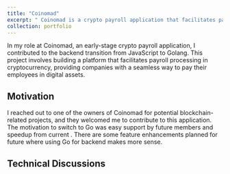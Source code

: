 ```yaml
---
title: "Coinomad"
excerpt: " Coinomad is a crypto payroll application that facilitates payroll processing in cryptocurrency, enabling companies to pay employees in digital assets. The backend was transitioned from JavaScript to Golang to improve performance, scalability, and support for future blockchain integrations.<br/>"
collection: portfolio
---
```


In my role at Coinomad, an early-stage crypto payroll application, I contributed to the backend transition from JavaScript to Golang. This project involves building a platform that facilitates payroll processing in cryptocurrency, providing companies with a seamless way to pay their employees in digital assets. 

## Motivation

 I reached out to one of the owners of Coinomad for potential blockchain-related projects, and they welcomed me to contribute to this application. The motivation to switch to Go was easy support by future members and speedup from current . There are some feature enhancements planned for future where using Go for backend makes more sense.

## Technical Discussions


<!--## My learnings-->

